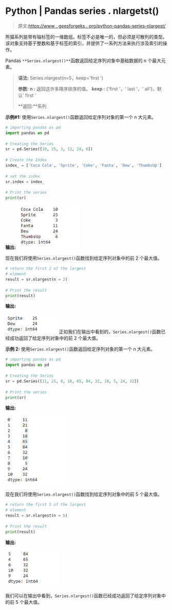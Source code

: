 # Python | Pandas series . nlargetst()

> 原文:[https://www . geesforgeks . org/python-pandas-series-nlargest/](https://www.geeksforgeeks.org/python-pandas-series-nlargest/)

熊猫系列是带有轴标签的一维数组。标签不必是唯一的，但必须是可散列的类型。该对象支持基于整数和基于标签的索引，并提供了一系列方法来执行涉及索引的操作。

Pandas `**Series.nlargest()**`函数返回给定序列对象中基础数据的 n 个最大元素。

> **语法:** Series.nlargest(n=5，keep='first ')
> 
> **参数:**
> **n :** 返回这许多降序排序的值。
> **keep :** {'first '，' last '，' all'}，默认' first '
> 
> **返回:**系列

**示例#1:** 使用`Series.nlargest()`函数返回给定序列对象的第一个 n 大元素。

```py
# importing pandas as pd
import pandas as pd

# Creating the Series
sr = pd.Series([10, 25, 3, 11, 24, 6])

# Create the Index
index_ = ['Coca Cola', 'Sprite', 'Coke', 'Fanta', 'Dew', 'ThumbsUp']

# set the index
sr.index = index_

# Print the series
print(sr)
```

**输出:**
![](img/dab04769c1239f7411b50876f1fa5e58.png)

现在我们将使用`Series.nlargest()`函数找到给定序列对象中的前 2 个最大值。

```py
# return the first 2 of the largest
# element
result = sr.nlargest(n = 2)

# Print the result
print(result)
```

**输出:**

![](img/51fe6a0711dc24473f06c946873f97b1.png)
正如我们在输出中看到的，`Series.nlargest()`函数已经成功返回了给定序列对象中的前 2 个最大值。

**示例 2:** 使用`Series.nlargest()`函数返回给定序列对象的第一个 n 大元素。

```py
# importing pandas as pd
import pandas as pd

# Creating the Series
sr = pd.Series([11, 21, 8, 18, 65, 84, 32, 10, 5, 24, 32])

# Print the series
print(sr)
```

**输出:**

![](img/d52f8833298554c10ba883da368913f5.png)

现在我们将使用`Series.nlargest()`函数找到给定序列对象中的前 5 个最大值。

```py
# return the first 5 of the largest
# element
result = sr.nlargest(n = 5)

# Print the result
print(result)
```

**输出:**

![](img/793e0253daa7993978967093a7aa87a7.png)

我们可以在输出中看到，`Series.nlargest()`函数已经成功返回了给定序列对象中的前 5 个最大值。